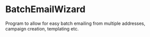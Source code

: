 # BatchEmailWizard
Program to allow for easy batch emailing from multiple addresses, campaign creation, templating etc.

